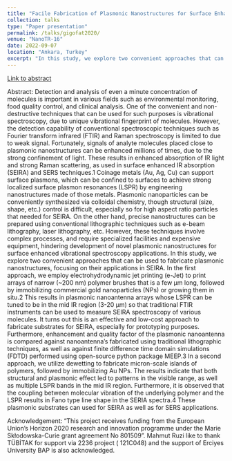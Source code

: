 ```yaml
---
title: "Facile Fabrication of Plasmonic Nanostructures for Surface Enhanced Vibrational Spectroscopy"
collection: talks
type: "Paper presentation"
permalink: /talks/gigofat2020/ 
venue: "NanoTR-16"
date: 2022-09-07
location: "Ankara, Turkey"
excerpt: "In this study, we explore two convenient approaches that can be used to fabricate plasmonic nanostructures, focusing on their applications in SEIRA. In the first approach, we employ electrohydrodynamic jet printing (e-Jet) to print arrays of narrow (~200 nm) polymer brushes that is a few μm long, followed by immobilizing commercial gold nanoparticles (NPs) or growing them in situ."
---
```

[Link to abstract](https://drive.google.com/file/d/1hxxaEshJ1JoI3JFjDE2Nt8IndaTi0JS-/view)


Abstract: Detection and analysis of even a minute concentration of molecules is important in various fields such as environmental monitoring, food quality control, and clinical analysis. One of the convenient and non-destructive techniques that can be used for such purposes is vibrational spectroscopy, due to unique vibrational fingerprint of molecules. However, the detection capability of conventional spectroscopic techniques such as Fourier transform infrared (FTIR) and Raman spectroscopy is limited to due to weak signal. Fortunately, signals of analyte molecules placed close to plasmonic nanostructures can be enhanced millions of times, due to the strong confinement of light. These results in enhanced absorption of IR light and strong Raman scattering, as used in surface enhanced IR absorption (SEIRA) and SERS techniques.1 Coinage metals (Au, Ag, Cu) can support surface plasmons, which can be confined to surfaces to achieve strong localized surface plasmon resonances (LSPR) by engineering nanostructures made of those metals. Plasmonic nanoparticles can be conveniently synthesized via colloidal chemistry, though structural (size, shape, etc.) control is difficult, especially so for high aspect ratio particles that needed for SEIRA. On the other hand, precise nanostructures can be prepared using conventional lithographic techniques such as e-beam lithography, laser lithography, etc. However, these techniques involve complex processes, and require specialized facilities and expensive equipment, hindering development of novel plasmonic nanostructures for surface enhanced vibrational spectroscopy applications.
In this study, we explore two convenient approaches that can be used to fabricate plasmonic nanostructures, focusing on their applications in SEIRA. In the first approach, we employ electrohydrodynamic jet printing (e-Jet) to print arrays of narrow (~200 nm) polymer brushes that is a few μm long, followed by immobilizing commercial gold nanoparticles (NPs) or growing them in situ.2 This results in plasmonic nanoantenna arrays whose LSPR can be tuned to be in the mid IR region (3-20 μm) so that traditional FTIR instruments can be used to measure SEIRA spectroscopy of various molecules. It turns out this is an effective and low-cost approach to fabricate substrates for SEIRA, especially for prototyping purposes. Furthermore, enhancement and quality factor of the plasmonic nanoantenna is compared against nanoantenna’s fabricated using traditional lithographic techniques, as well as against finite difference time domain simulations (FDTD) performed using open-source python package MEEP.3
In a second approach, we utilize dewetting to fabricate micron-scale islands of polymers, followed by immobilizing Au NPs. The results indicate that both structural and plasmonic effect led to patterns in the visible range, as well as multiple LSPR bands in the mid IR region. Furthermore, it is observed that the coupling between molecular vibration of the underlying polymer and the LSPR results in Fano type line shape in the SERIA spectra.4 These plasmonic substrates can used for SEIRA as well as for SERS applications. 

Acknowledgement:
“This project receives funding from the European Union’s Horizon 2020 research and innovation programme under the Marie Skłodowska-Curie grant agreement No 801509”. Mahmut Ruzi like to thank TÜBİTAK for support via 2236 project (
121C048) and the support of Erciyes University BAP is also acknowledged.

